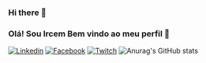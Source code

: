 ### Hi there 👋


### Olá! Sou Ircem Bem vindo ao meu perfil 🦊
[![Linkedin](https://img.shields.io/badge/LinkedIn-0077B5?style=for-the-badge&logo=linkedin&logoColor=white)](https://www.linkedin.com/in/leonardo-tonioti-211b24210/)
[![Facebook](https://img.shields.io/badge/Facebook-1877F2?style=for-the-badge&logo=facebook&logoColor=white)](https://www.facebook.com/leonardo.tonioti)
[![Twitch](https://img.shields.io/badge/Twitch-9146FF?style=for-the-badge&logo=twitch&logoColor=white)](https://www.twitch.tv/ircem)
![Anurag's GitHub stats](https://github-readme-stats.vercel.app/api?username=anuraghazra&show_icons=true&theme=radical)
